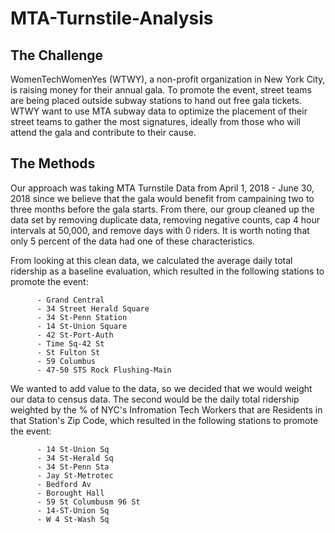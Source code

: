 # MTA-Turnstile-Analysis

The Challenge
----
WomenTechWomenYes (WTWY), a non-profit organization in New York City, is raising money for their annual gala. To promote the event, street teams are being placed outside subway stations to hand out free gala tickets. WTWY want to use MTA subway data to optimize the placement of their street teams to gather the most signatures, ideally from those who will attend the gala and contribute to their cause.


The Methods
---
Our approach was taking MTA Turnstile Data from April 1, 2018 - June 30, 2018 since we believe that the gala would benefit from campaining two to three months before the gala starts. From there, our group cleaned up the data set by removing duplicate data, removing negative counts, cap 4 hour intervals at 50,000, and remove days with 0 riders. It is worth noting that only 5 percent of the data had one of these characteristics. 

From looking at this clean data, we calculated the average daily total ridership as a baseline evaluation, which resulted in the following stations to promote the event:

          - Grand Central
          - 34 Street Herald Square
          - 34 St-Penn Station
          - 14 St-Union Square
          - 42 St-Port-Auth
          - Time Sq-42 St
          - St Fulton St 
          - 59 Columbus
          - 47-50 STS Rock Flushing-Main


We wanted to add value to the data, so we decided that we would weight our data to census data. The second would be the daily total ridership weighted by the % of NYC's Infromation Tech Workers that are Residents in that Station's Zip Code, which resulted in the following stations to promote the event:

          - 14 St-Union Sq 
          - 34 St-Herald Sq
          - 34 St-Penn Sta
          - Jay St-Metrotec 
          - Bedford Av
          - Borought Hall
          - 59 St Columbusm 96 St
          - 14-ST-Union Sq
          - W 4 St-Wash Sq
          
          



